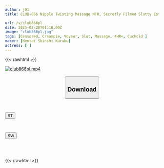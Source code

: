 ```yaml
---
author: j91
title: CLUB-866 Nipple Twisting Massage NTR, Secretly Filmed Slutty Esthetician Secretly Fucks Wife And Creampies Her Nipples To Increase Sensitivity Even Though She's Close By 2

url: /v/club866pl
date: 2025-02-28T01:10:00Z
image: "club866pl.jpg"
tags: [Censored, Creampie, Voyeur, Slut, Massage, 4HR+, Cuckold	]
maker: [Hentai Shinshi Kurabu]
actress: [ ]
---
```



{{< rawhtml >}}

<div class="video" data-videoid="pke1A4z31wUrp40">
    <a href="javascript:;">
        <img src="/v/club866pl/club866pl.jpg" width="WIDTH" height="HEIGHT" alt="club866pl.mp4" loading="lazy">
    </a>
</div>

<script type="text/javascript" src="https://j91.asia/asset/on-demand-st.js"></script>

<br>
  <link rel="stylesheet" href="https://j91.asia/asset/bs5.css">
  
  <center>
  <button class="btn btn-primary" type="button" data-bs-toggle="collapse" data-bs-target=".multi-collapse" aria-expanded="false" aria-controls="multiCollapseExample1 multiCollapseExample2"><h2>Download</h2></button></center>
</p>
<div class="row">
  <div class="col">
    <div class="collapse multi-collapse" id="multiCollapseExample1">
      <div class="card card-body">
	      	      <br>
<div class="buttons">  
<p><a href="/v/club866pl/st.html" target="_blank"><button class="btn-hover color-3"><i class="fa fa-download"></i> ST</button></a></p></div>
    </div>
  </div>
</div>
  <div class="col">
    <div class="collapse multi-collapse" id="multiCollapseExample2">
      <div class="card card-body">
	      <br>
<div class="buttons">
<p><a href="/v/club866pl/sw.html" target="_blank"><button class="btn-hover color-2"><i class="fa fa-download"></i> SW</button></a></p></div>
<br><br>
      </div>
    </div>
  </div>
</div>

{{< /rawhtml >}}